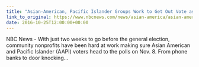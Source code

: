 ```yaml
---
title: "Asian-American, Pacific Islander Groups Work to Get Out Vote as Election Nears"
link_to_original: https://www.nbcnews.com/news/asian-america/asian-american-pacific-islander-groups-work-get-out-vote-election-n672431)  
date: 2016-10-25T12:00:00+00:00
---
```

  
NBC News - With just two weeks to go before the general election, community nonprofits have been hard at work making sure Asian American and Pacific Islander (AAPI) voters head to the polls on Nov. 8. From phone banks to door knocking...  


